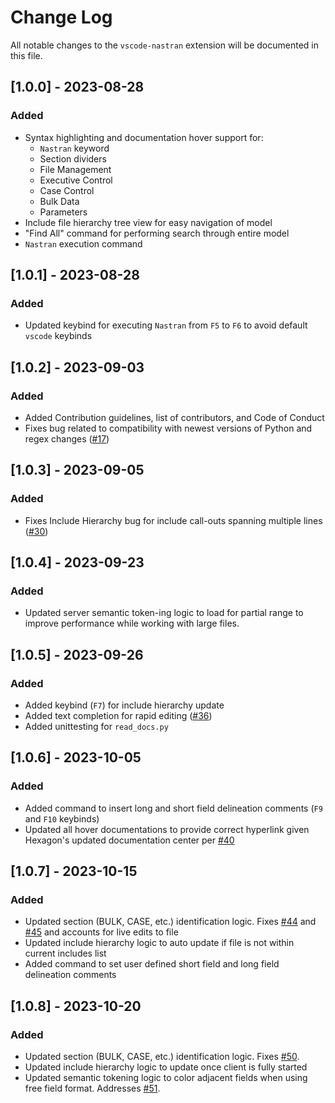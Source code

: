 # Change Log

All notable changes to the `vscode-nastran` extension will be documented in this file.

## [1.0.0] - 2023-08-28

### Added

- Syntax highlighting and documentation hover support for:
  - `Nastran` keyword
  - Section dividers
  - File Management
  - Executive Control
  - Case Control
  - Bulk Data
  - Parameters
- Include file hierarchy tree view for easy navigation of model
- "Find All" command for performing search through entire model
- `Nastran` execution command

## [1.0.1] - 2023-08-28

### Added

- Updated keybind for executing `Nastran` from `F5` to `F6` to avoid default `vscode` keybinds

## [1.0.2] - 2023-09-03

### Added

- Added Contribution guidelines, list of contributors, and Code of Conduct
- Fixes bug related to compatibility with newest versions of Python and regex changes ([#17](https://github.com/dmarc3/vscode-nastran/issues/17))

## [1.0.3] - 2023-09-05

### Added

- Fixes Include Hierarchy bug for include call-outs spanning multiple lines ([#30](https://github.com/dmarc3/vscode-nastran/issues/30))

## [1.0.4] - 2023-09-23

### Added

- Updated server semantic token-ing logic to load for partial range to improve performance while working with large files.

## [1.0.5] - 2023-09-26

### Added

- Added keybind (`F7`) for include hierarchy update
- Added text completion for rapid editing ([#36](https://github.com/dmarc3/vscode-nastran/issues/36))
- Added unittesting for `read_docs.py`

## [1.0.6] - 2023-10-05

### Added

- Added command to insert long and short field delineation comments (`F9` and `F10` keybinds)
- Updated all hover documentations to provide correct hyperlink given Hexagon's updated documentation center per [#40](https://github.com/dmarc3/vscode-nastran/issues/40)

## [1.0.7] - 2023-10-15

### Added

- Updated section (BULK, CASE, etc.) identification logic. Fixes [#44](https://github.com/dmarc3/vscode-nastran/issues/44) and [#45](https://github.com/dmarc3/vscode-nastran/issues/45) and accounts for live edits to file
- Updated include hierarchy logic to auto update if file is not within current includes list
- Added command to set user defined short field and long field delineation comments

## [1.0.8] - 2023-10-20

### Added

- Updated section (BULK, CASE, etc.) identification logic. Fixes [#50](https://github.com/dmarc3/vscode-nastran/issues/50).
- Updated include hierarchy logic to update once client is fully started
- Updated semantic tokening logic to color adjacent fields when using free field format. Addresses [#51](https://github.com/dmarc3/vscode-nastran/issues/51).
